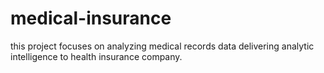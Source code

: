 # medical-insurance
this project focuses on analyzing medical records data delivering analytic intelligence to health insurance company.
